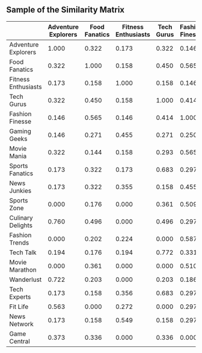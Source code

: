 
## Sample of the Similarity Matrix

|                    | Adventure Explorers | Food Fanatics | Fitness Enthusiasts | Tech Gurus | Fashion Finesse | Gaming Geeks | Movie Mania | Sports Fanatics | News Junkies | Sports Zone | Culinary Delights | Fashion Trends | Tech Talk | Movie Marathon | Wanderlust | Tech Experts | Fit Life | News Network | Game Central |
|--------------------|--------------------|---------------|---------------------|------------|-----------------|---------------|--------------|-----------------|--------------|-------------|-------------------|-----------------|-----------|----------------|------------|--------------|----------|--------------|--------------|
| Adventure Explorers | 1.000              | 0.322         | 0.173               | 0.322      | 0.146           | 0.146         | 0.322        | 0.173           | 0.173        | 0.000       | 0.760             | 0.000           | 0.194     | 0.000          | 0.722      | 0.173        | 0.563    | 0.173        | 0.373        |
| Food Fanatics      | 0.322              | 1.000         | 0.158               | 0.450      | 0.565           | 0.271         | 0.144        | 0.322           | 0.322        | 0.176       | 0.496             | 0.202           | 0.176     | 0.361          | 0.202      | 0.158        | 0.000    | 0.158        | 0.336        |
| Fitness Enthusiasts | 0.173              | 0.158         | 1.000               | 0.158      | 0.146           | 0.455         | 0.158        | 0.173           | 0.355        | 0.000       | 0.000             | 0.224           | 0.194     | 0.000          | 0.355      | 0.271        | 0.549    | 0.000        | 0.000        |
| Tech Gurus         | 0.322              | 0.450         | 0.158               | 1.000      | 0.414           | 0.271         | 0.293        | 0.683           | 0.158        | 0.361       | 0.496             | 0.000           | 0.772     | 0.000          | 0.202      | 0.000        | 0.158    | 0.336        | 0.336        |
| Fashion Finesse    | 0.146              | 0.565         | 0.146               | 0.414      | 1.000           | 0.250         | 0.565        | 0.297           | 0.455        | 0.509       | 0.297             | 0.587           | 0.331     | 0.509          | 0.186      | 0.297        | 0.000    | 0.297        | 0.000        |
| Gaming Geeks       | 0.146              | 0.271         | 0.455               | 0.271      | 0.250           | 1.000         | 0.271        | 0.455           | 0.455        | 0.331       | 0.146             | 0.186           | 0.162     | 0.331          | 0.000      | 0.297        | 0.225    | 0.623        | 0.000        |
| Movie Mania        | 0.322              | 0.144         | 0.158               | 0.293      | 0.565           | 0.271         | 1.000        | 0.158           | 0.158        | 0.361       | 0.322             | 0.416           | 0.361     | 0.361          | 0.416      | 0.322        | 0.000    | 0.322        | 0.000        |
| Sports Fanatics    | 0.173              | 0.322         | 0.173               | 0.683      | 0.297           | 0.455         | 0.158        | 1.000           | 0.355        | 0.399       | 0.355             | 0.000           | 0.399     | 0.000          | 0.549      | 0.000        | 0.355    | 0.000        | 0.373        |
| News Junkies       | 0.173              | 0.322         | 0.355               | 0.158      | 0.455           | 0.455         | 0.158        | 0.355           | 1.000        | 0.194       | 0.174             | 0.000           | 0.399     | 0.000          | 0.173      | 0.271        | 0.760    | 0.000        | 0.000        |
| Sports Zone        | 0.000              | 0.176         | 0.000               | 0.361      | 0.509           | 0.331         | 0.361        | 0.399           | 0.194        | 1.000       | 0.252             | 0.450           | 0.450     | 0.000          | 0.399      | 0.000        | 0.000    | 0.000        | 0.000        |
| Culinary Delights  | 0.760              | 0.496         | 0.000               | 0.496      | 0.297           | 0.146         | 0.322        | 0.355           | 0.173        | 0.000       | 1.000             | 0.000           | 0.194     | 0.000          | 0.722      | 0.173        | 0.271    | 0.173        | 0.373        |
| Fashion Trends     | 0.000              | 0.202         | 0.224               | 0.000      | 0.587           | 0.186         | 0.416        | 0.000           | 0.223        | 0.450       | 0.000             | 1.000           | 0.000    | 0.524          | 0.000      | 0.000        | 0.000    | 0.224        | 0.000        |
| Tech Talk          | 0.194              | 0.176         | 0.194               | 0.772      | 0.331           | 0.162         | 0.361        | 0.399           | 0.000        | 0.450       | 0.194             | 0.000           | 1.000     | 0.000          | 0.253      | 0.000        | 0.000    | 0.000        | 0.000        |
| Movie Marathon     | 0.000              | 0.361         | 0.000               | 0.000      | 0.510           | 0.331         | 0.361        | 0.000           | 0.000        | 0.000       | 0.000             | 0.000           | 0.000     | 1.000          | 0.000      | 0.000        | 0.000    | 0.194        | 0.000        |
| Wanderlust         | 0.722              | 0.203         | 0.000               | 0.203      | 0.186           | 0.000         | 0.415        | 0.000           | 0.224        | 0.399       | 0.722             | 0.000           | 0.253     | 0.224          | 1.000      | 0.360        | 0.000    | 0.000        | 0.000        |
| Tech Experts       | 0.173              | 0.158         | 0.356               | 0.683      | 0.297           | 0.297         | 0.322        | 0.549           | 0.173        | 0.000       | 0.173             | 0.000           | 0.000     | 0.000          | 0.360      | 1.000        | 0.173    | 0.000        | 0.000        |
| Fit Life           | 0.563              | 0.000         | 0.272               | 0.000      | 0.297           | 0.225         | 0.000        | 0.000           | 0.271        | 0.000       | 0.271             | 0.000           | 0.000     | 0.000          | 0.000      | 0.173        | 1.000    | 0.271        | 0.000        |
| News Network       | 0.173              | 0.158         | 0.549               | 0.158      | 0.297           | 0.623         | 0.322        | 0.000           | 0.760        | 0.000       | 0.173             | 0.224           | 0.000     | 0.194          | 0.000      | 0.000        | 0.173    | 1.000        | 0.000        |
| Game Central       | 0.373              | 0.336         | 0.000               | 0.336      | 0.000           | 0.000         | 0.000        | 0.373           | 0.000        | 0.000       | 0.373             | 0.000           | 0.000     | 0.000          | 0.000      | 0.000        | 0.000    | 0.000        | 1.000        |


